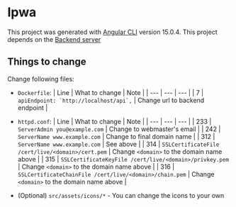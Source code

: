 # Ipwa

This project was generated with [Angular CLI](https://github.com/angular/angular-cli) version 15.0.4.
This project depends on the [Backend server](https://github.com/Slasherss1/ipwa-backend2)

## Things to change
Change following files:
- `Dockerfile`:
    | Line | What to change | Note |
    | --- | --- | --- |
    | 7 | ``apiEndpoint: `http://localhost/api`,`` | Change url to backend endpoint |

- `httpd.conf`:
    | Line | What to change | Note |
    | --- | --- | --- |
    | 233 | `ServerAdmin you@example.com` | Change to webmaster's email |
    | 242 | `ServerName www.example.com` | Change to final domain name |
    | 312 | `ServerName www.example.com` | See above |
    | 314 | `SSLCertificateFile /cert/live/<domain>/cert.pem` | Change `<domain>` to the domain name above |
    | 315 | `SSLCertificateKeyFile /cert/live/<domain>/privkey.pem` | Change `<domain>` to the domain name above |
    | 316 | `SSLCertificateChainFile /cert/live/<domain>/chain.pem` | Change `<domain>` to the domain name above |
- (Optional) `src/assets/icons/*` - You can change the icons to your own 